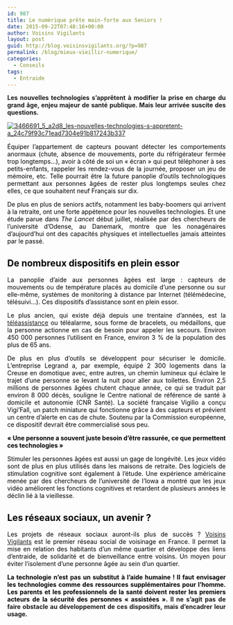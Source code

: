```yaml
---
id: 987
title: Le numérique prête main-forte aux Seniors !
date: 2015-09-22T07:48:16+00:00
author: Voisins Vigilants
layout: post
guid: http://blog.voisinsvigilants.org/?p=987
permalink: /blog/mieux-vieillir-numerique/
categories:
  - Conseils
tags:
  - Entraide
---
```

<p style="text-align: justify;">
  <strong>Les nouvelles technologies s&rsquo;apprêtent à modifier la prise en charge du grand âge, enjeu majeur de santé publique. Mais leur arrivée suscite des questions.</strong>
</p>

<p style="text-align: justify;">
  <a href="./../../images/2015/09/3466691_5_a2d8_les-nouvelles-technologies-s-appretent-a_24c79f93c71ead7304e91b817243b337.jpg"><img class="aligncenter  wp-image-988" src="./../../images/2015/09/3466691_5_a2d8_les-nouvelles-technologies-s-appretent-a_24c79f93c71ead7304e91b817243b337.jpg" alt="3466691_5_a2d8_les-nouvelles-technologies-s-appretent-a_24c79f93c71ead7304e91b817243b337" /></a>
</p>

<p style="text-align: justify;">
  <span style="color: #000000;">Équiper l&rsquo;appartement de capteurs pouvant détecter les comportements anormaux (chute, absence de mouvements, porte du réfrigérateur fermée trop longtemps&#8230;), avoir à côté de soi un « écran » qui peut téléphoner à ses petits-enfants, rappeler les rendez-vous de la journée, proposer un jeu de mémoire, etc. Telle pourrait être la future panoplie d&rsquo;outils technologiques permettant aux personnes âgées de rester plus longtemps seules chez elles, ce que souhaitent neuf Français sur dix.</span>
</p>

<p style="text-align: justify;">
  <span style="color: #000000;">De plus en plus de seniors actifs, notamment les baby-boomers qui arrivent à la retraite, ont une forte appétence pour les nouvelles technologies. Et une étude parue dans <em>The Lancet</em> début juillet, réalisée par des chercheurs de l&rsquo;université d&rsquo;Odense, au Danemark, montre que les nonagénaires d&rsquo;aujourd&rsquo;hui ont des capacités physiques et intellectuelles jamais atteintes par le passé.</span>
</p>

<h2 style="text-align: justify;">
  <span style="color: #000000;"><strong>De nombreux dispositifs en plein essor</strong></span>
</h2>

<p style="text-align: justify;">
  <span style="color: #000000;">La panoplie d’aide aux personnes âgées est large : capteurs de mouvements ou de température placés au domicile d&rsquo;une personne ou sur elle-même, systèmes de monitoring à distance par Internet (télémédecine, télésuivi&#8230;). Ces dispositifs d&rsquo;assistance sont en plein essor.</span>
</p>

<p style="text-align: justify;">
  <span style="color: #000000;"> Le plus ancien, qui existe déjà depuis une trentaine d&rsquo;années, est la <a href="http://blog.voisinsvigilants.org/blog/teleassistance-maintien-domicile-personnes-agees/">téléassistance</a> ou téléalarme, sous forme de bracelets, ou médaillons, que la personne actionne en cas de besoin pour appeler les secours. Environ 450 000 personnes l&rsquo;utilisent en France, environ 3 % de la population des plus de 65 ans.</span>
</p>

<p style="text-align: justify;">
  <span style="color: #000000;">De plus en plus d&rsquo;outils se développent pour sécuriser le domicile. L&rsquo;entreprise Legrand a, par exemple, équipé 2 300 logements dans la Creuse en domotique avec, entre autres, un chemin lumineux qui éclaire le trajet d&rsquo;une personne se levant la nuit pour aller aux toilettes. Environ 2,5 millions de personnes âgées chutent chaque année, ce qui se traduit par environ 8 000 décès, souligne le Centre national de référence de santé à domicile et autonomie (CNR Santé). La société française Vigilio a conçu Vigi&rsquo;Fall, un patch miniature qui fonctionne grâce à des capteurs et prévient un centre d&rsquo;alerte en cas de chute. Soutenu par la Commission européenne, ce dispositif devrait être commercialisé sous peu.</span>
</p>

<p style="text-align: justify;">
  <span style="color: #000000;"><strong>« Une personne a souvent juste besoin d&rsquo;être rassurée, ce que permettent ces technologies »</strong></span>
</p>

<p style="text-align: justify;">
  <span style="color: #000000;">Stimuler les personnes âgées est aussi un gage de longévité. Les jeux vidéo sont de plus en plus utilisés dans les maisons de retraite. Des logiciels de stimulation cognitive sont également à l&rsquo;étude. Une expérience américaine menée par des chercheurs de l&rsquo;université de l&rsquo;Iowa a montré que les jeux vidéo améliorent les fonctions cognitives et retardent de plusieurs années le déclin lié à la vieillesse.</span>
</p>

<h2 style="text-align: justify;">
  <span style="color: #000000;"><strong>Les réseaux sociaux, un avenir ?</strong></span>
</h2>

<p style="text-align: justify;">
  <span style="color: #000000;">Les projets de réseaux sociaux auront-ils plus de succès ? <a href="http://www.voisinsvigilants.org">Voisins Vigilants</a> est le premier réseau social de voisinage en France. Il permet la mise en relation des habitants d’un même quartier et développe des liens d&rsquo;entraide, de solidarité et de bienveillance entre voisins. Un moyen pour éviter l&rsquo;isolement d&rsquo;une personne âgée au sein d&rsquo;un quartier.</span>
</p>

<p style="text-align: justify;">
  <strong><span style="color: #000000;">La technologie n’est pas un substitut à l’aide humaine ! Il faut envisager les technologies comme des ressources supplémentaires pour l’homme. Les parents et les professionnels de la santé doivent rester les premiers acteurs de la sécurité des personnes « assistées ». </span>Il ne s&rsquo;agit pas de faire obstacle au développement de ces dispositifs, mais d&rsquo;encadrer leur usage.</strong>
</p>
